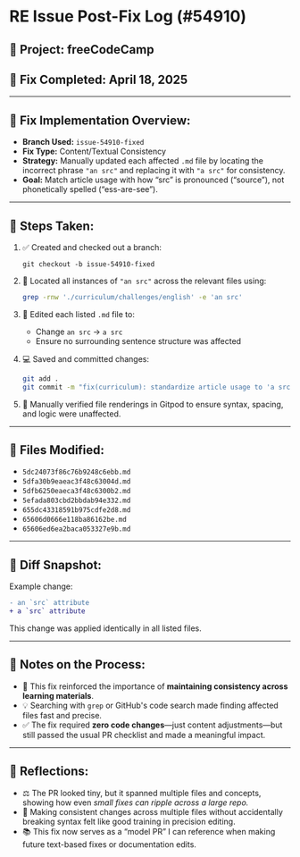 # RE Issue Post-Fix Log (#54910)

## 📌 Project: freeCodeCamp

## 📅 Fix Completed: April 18, 2025

---

## 🔧 Fix Implementation Overview:

- **Branch Used:** `issue-54910-fixed`
- **Fix Type:** Content/Textual Consistency
- **Strategy:** Manually updated each affected `.md` file by locating the incorrect phrase `"an src"` and replacing it with `"a src"` for consistency.
- **Goal:** Match article usage with how “src” is pronounced (“source”), not phonetically spelled (“ess-are-see”).

---

## 🧰 Steps Taken:

1. ✅ Created and checked out a branch:
    
    `git checkout -b issue-54910-fixed`
    
2. 🔎 Located all instances of `"an src"` across the relevant files using:
    
    ```bash
    grep -rnw './curriculum/challenges/english' -e 'an src'
    
    ```
    
3. 📝 Edited each listed `.md` file to:
    - Change `an src` → `a src`
    - Ensure no surrounding sentence structure was affected
4. 💻 Saved and committed changes:
    
    ```bash
    git add .
    git commit -m "fix(curriculum): standardize article usage to 'a src'"
    ```
    
5. 🧪 Manually verified file renderings in Gitpod to ensure syntax, spacing, and logic were unaffected.

---

## 📂 Files Modified:

- `5dc24073f86c76b9248c6ebb.md`
- `5dfa30b9eaeac3f48c63004d.md`
- `5dfb6250eaeca3f48c6300b2.md`
- `5efada803cbd2bbdab94e332.md`
- `655dc43318591b975cdfe2d8.md`
- `65606d0666e118ba86162be.md`
- `65606ed6ea2baca053327e9b.md`

---

## 🔄 Diff Snapshot:

Example change:

```diff
- an `src` attribute
+ a `src` attribute
```

This change was applied identically in all listed files.

---

## 🔁 Notes on the Process:

- 🧠 This fix reinforced the importance of **maintaining consistency across learning materials**.
- 💡 Searching with `grep` or GitHub's code search made finding affected files fast and precise.
- ✅ The fix required **zero code changes**—just content adjustments—but still passed the usual PR checklist and made a meaningful impact.

---

## 🧠 Reflections:

- ⚖️ The PR looked tiny, but it spanned multiple files and concepts, showing how even *small fixes can ripple across a large repo.*
- 🎯 Making consistent changes across multiple files without accidentally breaking syntax felt like good training in precision editing.
- 📚 This fix now serves as a “model PR” I can reference when making future text-based fixes or documentation edits.